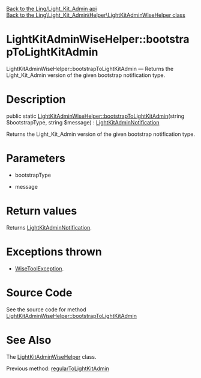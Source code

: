 [Back to the Ling/Light_Kit_Admin api](https://github.com/lingtalfi/Light_Kit_Admin/blob/master/doc/api/Ling/Light_Kit_Admin.md)<br>
[Back to the Ling\Light_Kit_Admin\Helper\LightKitAdminWiseHelper class](https://github.com/lingtalfi/Light_Kit_Admin/blob/master/doc/api/Ling/Light_Kit_Admin/Helper/LightKitAdminWiseHelper.md)


LightKitAdminWiseHelper::bootstrapToLightKitAdmin
================



LightKitAdminWiseHelper::bootstrapToLightKitAdmin — Returns the Light_Kit_Admin version of the given bootstrap notification type.




Description
================


public static [LightKitAdminWiseHelper::bootstrapToLightKitAdmin](https://github.com/lingtalfi/Light_Kit_Admin/blob/master/doc/api/Ling/Light_Kit_Admin/Helper/LightKitAdminWiseHelper/bootstrapToLightKitAdmin.md)(string $bootstrapType, string $message) : [LightKitAdminNotification](https://github.com/lingtalfi/Light_Kit_Admin/blob/master/doc/api/Ling/Light_Kit_Admin/Notification/LightKitAdminNotification.md)




Returns the Light_Kit_Admin version of the given bootstrap notification type.




Parameters
================


- bootstrapType

    

- message

    


Return values
================

Returns [LightKitAdminNotification](https://github.com/lingtalfi/Light_Kit_Admin/blob/master/doc/api/Ling/Light_Kit_Admin/Notification/LightKitAdminNotification.md).


Exceptions thrown
================

- [WiseToolException](https://github.com/lingtalfi/WiseTool/blob/master/doc/api/Ling/WiseTool/Exception/WiseToolException.md).&nbsp;







Source Code
===========
See the source code for method [LightKitAdminWiseHelper::bootstrapToLightKitAdmin](https://github.com/lingtalfi/Light_Kit_Admin/blob/master/Helper/LightKitAdminWiseHelper.php#L74-L89)


See Also
================

The [LightKitAdminWiseHelper](https://github.com/lingtalfi/Light_Kit_Admin/blob/master/doc/api/Ling/Light_Kit_Admin/Helper/LightKitAdminWiseHelper.md) class.

Previous method: [regularToLightKitAdmin](https://github.com/lingtalfi/Light_Kit_Admin/blob/master/doc/api/Ling/Light_Kit_Admin/Helper/LightKitAdminWiseHelper/regularToLightKitAdmin.md)<br>

